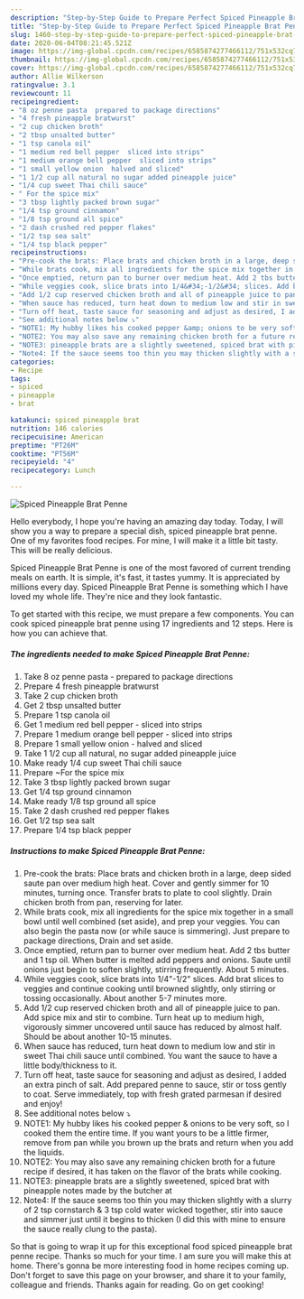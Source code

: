 ```yaml
---
description: "Step-by-Step Guide to Prepare Perfect Spiced Pineapple Brat Penne"
title: "Step-by-Step Guide to Prepare Perfect Spiced Pineapple Brat Penne"
slug: 1460-step-by-step-guide-to-prepare-perfect-spiced-pineapple-brat-penne
date: 2020-06-04T08:21:45.521Z
image: https://img-global.cpcdn.com/recipes/6585874277466112/751x532cq70/spiced-pineapple-brat-penne-recipe-main-photo.jpg
thumbnail: https://img-global.cpcdn.com/recipes/6585874277466112/751x532cq70/spiced-pineapple-brat-penne-recipe-main-photo.jpg
cover: https://img-global.cpcdn.com/recipes/6585874277466112/751x532cq70/spiced-pineapple-brat-penne-recipe-main-photo.jpg
author: Allie Wilkerson
ratingvalue: 3.1
reviewcount: 11
recipeingredient:
- "8 oz penne pasta  prepared to package directions"
- "4 fresh pineapple bratwurst"
- "2 cup chicken broth"
- "2 tbsp unsalted butter"
- "1 tsp canola oil"
- "1 medium red bell pepper  sliced into strips"
- "1 medium orange bell pepper  sliced into strips"
- "1 small yellow onion  halved and sliced"
- "1 1/2 cup all natural no sugar added pineapple juice"
- "1/4 cup sweet Thai chili sauce"
- " For the spice mix"
- "3 tbsp lightly packed brown sugar"
- "1/4 tsp ground cinnamon"
- "1/8 tsp ground all spice"
- "2 dash crushed red pepper flakes"
- "1/2 tsp sea salt"
- "1/4 tsp black pepper"
recipeinstructions:
- "Pre-cook the brats: Place brats and chicken broth in a large, deep sided saute pan over medium high heat. Cover and gently simmer for 10 minutes, turning once. Transfer brats to plate to cool slightly. Drain chicken broth from pan, reserving for later."
- "While brats cook, mix all ingredients for the spice mix together in a small bowl until well combined (set aside), and prep your veggies. You can also begin the pasta now (or while sauce is simmering). Just prepare to package directions, Drain and set aside."
- "Once emptied, return pan to burner over medium heat. Add 2 tbs butter and 1 tsp oil. When butter is melted add peppers and onions. Saute until onions just begin to soften slightly, stirring frequently. About 5 minutes."
- "While veggies cook, slice brats into 1/4&#34;-1/2&#34; slices. Add brat slices to veggies and continue cooking until browned slightly, only stirring or tossing occasionally. About another 5-7 minutes more."
- "Add 1/2 cup reserved chicken broth and all of pineapple juice to pan. Add spice mix and stir to combine. Turn heat up to medium high, vigorously simmer uncovered until sauce has reduced by almost half. Should be about another 10-15 minutes."
- "When sauce has reduced, turn heat down to medium low and stir in sweet Thai chili sauce until combined. You want the sauce to have a little body/thickness to it."
- "Turn off heat, taste sauce for seasoning and adjust as desired, I added an extra pinch of salt. Add prepared penne to sauce, stir or toss gently to coat. Serve immediately, top with fresh grated parmesan if desired and enjoy!"
- "See additional notes below ⤵"
- "NOTE1: My hubby likes his cooked pepper &amp; onions to be very soft, so I cooked them the entire time. If you want yours to be a little firmer, remove from pan while you brown up the brats and return when you add the liquids."
- "NOTE2: You may also save any remaining chicken broth for a future recipe if desired, it has taken on the flavor of the brats while cooking."
- "NOTE3: pineapple brats are a slightly sweetened, spiced brat with pineapple notes made by the butcher at"
- "Note4: If the sauce seems too thin you may thicken slightly with a slurry of 2 tsp cornstarch &amp; 3 tsp cold water wicked together, stir into sauce and simmer just until it begins to thicken (I did this with mine to ensure the sauce really clung to the pasta)."
categories:
- Recipe
tags:
- spiced
- pineapple
- brat

katakunci: spiced pineapple brat 
nutrition: 146 calories
recipecuisine: American
preptime: "PT26M"
cooktime: "PT56M"
recipeyield: "4"
recipecategory: Lunch

---
```



![Spiced Pineapple Brat Penne](https://img-global.cpcdn.com/recipes/6585874277466112/751x532cq70/spiced-pineapple-brat-penne-recipe-main-photo.jpg)

Hello everybody, I hope you're having an amazing day today. Today, I will show you a way to prepare a special dish, spiced pineapple brat penne. One of my favorites food recipes. For mine, I will make it a little bit tasty. This will be really delicious.

Spiced Pineapple Brat Penne is one of the most favored of current trending meals on earth. It is simple, it's fast, it tastes yummy. It is appreciated by millions every day. Spiced Pineapple Brat Penne is something which I have loved my whole life. They're nice and they look fantastic.




To get started with this recipe, we must prepare a few components. You can cook spiced pineapple brat penne using 17 ingredients and 12 steps. Here is how you can achieve that.

<!--inarticleads1-->

##### The ingredients needed to make Spiced Pineapple Brat Penne:

1. Take 8 oz penne pasta - prepared to package directions
1. Prepare 4 fresh pineapple bratwurst
1. Take 2 cup chicken broth
1. Get 2 tbsp unsalted butter
1. Prepare 1 tsp canola oil
1. Get 1 medium red bell pepper - sliced into strips
1. Prepare 1 medium orange bell pepper - sliced into strips
1. Prepare 1 small yellow onion - halved and sliced
1. Take 1 1/2 cup all natural, no sugar added pineapple juice
1. Make ready 1/4 cup sweet Thai chili sauce
1. Prepare  ~For the spice mix
1. Take 3 tbsp lightly packed brown sugar
1. Get 1/4 tsp ground cinnamon
1. Make ready 1/8 tsp ground all spice
1. Take 2 dash crushed red pepper flakes
1. Get 1/2 tsp sea salt
1. Prepare 1/4 tsp black pepper




<!--inarticleads2-->

##### Instructions to make Spiced Pineapple Brat Penne:

1. Pre-cook the brats: Place brats and chicken broth in a large, deep sided saute pan over medium high heat. Cover and gently simmer for 10 minutes, turning once. Transfer brats to plate to cool slightly. Drain chicken broth from pan, reserving for later.
1. While brats cook, mix all ingredients for the spice mix together in a small bowl until well combined (set aside), and prep your veggies. You can also begin the pasta now (or while sauce is simmering). Just prepare to package directions, Drain and set aside.
1. Once emptied, return pan to burner over medium heat. Add 2 tbs butter and 1 tsp oil. When butter is melted add peppers and onions. Saute until onions just begin to soften slightly, stirring frequently. About 5 minutes.
1. While veggies cook, slice brats into 1/4&#34;-1/2&#34; slices. Add brat slices to veggies and continue cooking until browned slightly, only stirring or tossing occasionally. About another 5-7 minutes more.
1. Add 1/2 cup reserved chicken broth and all of pineapple juice to pan. Add spice mix and stir to combine. Turn heat up to medium high, vigorously simmer uncovered until sauce has reduced by almost half. Should be about another 10-15 minutes.
1. When sauce has reduced, turn heat down to medium low and stir in sweet Thai chili sauce until combined. You want the sauce to have a little body/thickness to it.
1. Turn off heat, taste sauce for seasoning and adjust as desired, I added an extra pinch of salt. Add prepared penne to sauce, stir or toss gently to coat. Serve immediately, top with fresh grated parmesan if desired and enjoy!
1. See additional notes below ⤵
1. NOTE1: My hubby likes his cooked pepper &amp; onions to be very soft, so I cooked them the entire time. If you want yours to be a little firmer, remove from pan while you brown up the brats and return when you add the liquids.
1. NOTE2: You may also save any remaining chicken broth for a future recipe if desired, it has taken on the flavor of the brats while cooking.
1. NOTE3: pineapple brats are a slightly sweetened, spiced brat with pineapple notes made by the butcher at
1. Note4: If the sauce seems too thin you may thicken slightly with a slurry of 2 tsp cornstarch &amp; 3 tsp cold water wicked together, stir into sauce and simmer just until it begins to thicken (I did this with mine to ensure the sauce really clung to the pasta).




So that is going to wrap it up for this exceptional food spiced pineapple brat penne recipe. Thanks so much for your time. I am sure you will make this at home. There's gonna be more interesting food in home recipes coming up. Don't forget to save this page on your browser, and share it to your family, colleague and friends. Thanks again for reading. Go on get cooking!

